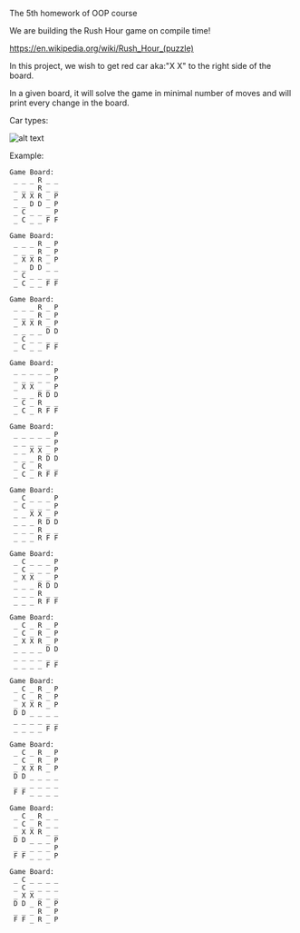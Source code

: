 The 5th homework of OOP course 

We are building the Rush Hour game on compile time!

https://en.wikipedia.org/wiki/Rush_Hour_(puzzle)

In this project, we wish to get red car aka:"X X" to the right side of the board.

In a given board, it will solve the game in minimal number of moves and will print every change in the board.

Car types: 

![alt text](https://github.com/Gil16/RushHourGame-CompileTime/blob/master/car_types.PNG?raw=true)



Example:
```
Game Board:
 _ _ _ R _ _
 _ _ _ R _ _
 _ X X R _ P
 _ _ D D _ P
 _ C _ _ _ P
 _ C _ _ F F

Game Board:
 _ _ _ R _ P
 _ _ _ R _ P
 _ X X R _ P
 _ _ D D _ _
 _ C _ _ _ _
 _ C _ _ F F

Game Board:
 _ _ _ R _ P
 _ _ _ R _ P
 _ X X R _ P
 _ _ _ _ D D
 _ C _ _ _ _
 _ C _ _ F F

Game Board:
 _ _ _ _ _ P
 _ _ _ _ _ P
 _ X X _ _ P
 _ _ _ R D D
 _ C _ R _ _
 _ C _ R F F

Game Board:
 _ _ _ _ _ P
 _ _ _ _ _ P
 _ _ X X _ P
 _ _ _ R D D
 _ C _ R _ _
 _ C _ R F F

Game Board:
 _ C _ _ _ P
 _ C _ _ _ P
 _ _ X X _ P
 _ _ _ R D D
 _ _ _ R _ _
 _ _ _ R F F

Game Board:
 _ C _ _ _ P
 _ C _ _ _ P
 _ X X _ _ P
 _ _ _ R D D
 _ _ _ R _ _
 _ _ _ R F F

Game Board:
 _ C _ R _ P
 _ C _ R _ P
 _ X X R _ P
 _ _ _ _ D D
 _ _ _ _ _ _
 _ _ _ _ F F

Game Board:
 _ C _ R _ P
 _ C _ R _ P
 _ X X R _ P
 D D _ _ _ _
 _ _ _ _ _ _
 _ _ _ _ F F

Game Board:
 _ C _ R _ P
 _ C _ R _ P
 _ X X R _ P
 D D _ _ _ _
 _ _ _ _ _ _
 F F _ _ _ _

Game Board:
 _ C _ R _ _
 _ C _ R _ _
 _ X X R _ _
 D D _ _ _ P
 _ _ _ _ _ P
 F F _ _ _ P

Game Board:
 _ C _ _ _ _
 _ C _ _ _ _
 _ X X _ _ _
 D D _ R _ P
 _ _ _ R _ P
 F F _ R _ P
```
